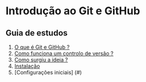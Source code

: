 # Introdução ao Git e GitHub

## Guia de estudos

1. [O que é Git e GitHub ?](#)
2. [Como funciona um controlo de versão ?](#)
3. [Como surgiu a ideia ?](#)
4. [Instalação](#)
5. [Configurações iniciais] (#)



